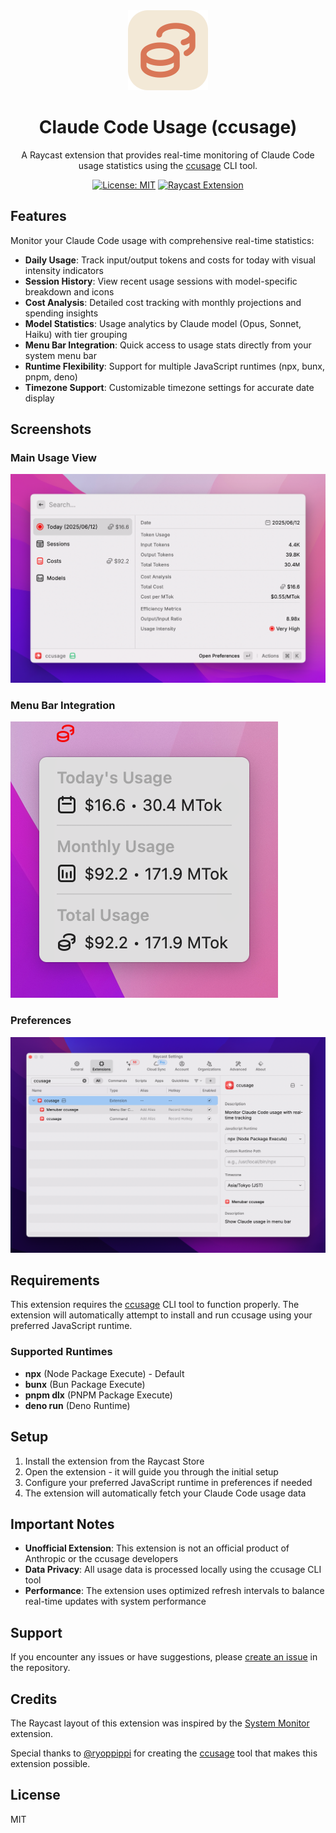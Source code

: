 <div align="center">
  <img src="assets/extension-icon.png" alt="Claude Code Usage Icon" width="128" height="128">
  
  # Claude Code Usage (ccusage)
  
  A Raycast extension that provides real-time monitoring of Claude Code usage statistics using the [ccusage](https://github.com/ryoppippi/ccusage) CLI tool.
  
  [![License: MIT](https://img.shields.io/badge/License-MIT-yellow.svg)](https://opensource.org/licenses/MIT)
  [![Raycast Extension](https://img.shields.io/badge/Raycast-Extension-red.svg)](https://raycast.com/)
</div>

## Features

Monitor your Claude Code usage with comprehensive real-time statistics:

- **Daily Usage**: Track input/output tokens and costs for today with visual intensity indicators
- **Session History**: View recent usage sessions with model-specific breakdown and icons
- **Cost Analysis**: Detailed cost tracking with monthly projections and spending insights
- **Model Statistics**: Usage analytics by Claude model (Opus, Sonnet, Haiku) with tier grouping
- **Menu Bar Integration**: Quick access to usage stats directly from your system menu bar
- **Runtime Flexibility**: Support for multiple JavaScript runtimes (npx, bunx, pnpm, deno)
- **Timezone Support**: Customizable timezone settings for accurate date display

## Screenshots

### Main Usage View
![Claude Code Usage](assets/ccusage.png)

### Menu Bar Integration
![Menu Bar Usage](assets/menubar-ccusage.png)

### Preferences
![Preferences](assets/preference.png)

## Requirements

This extension requires the [ccusage](https://github.com/ryoppippi/ccusage) CLI tool to function properly. The extension will automatically attempt to install and run ccusage using your preferred JavaScript runtime.

### Supported Runtimes
- **npx** (Node Package Execute) - Default
- **bunx** (Bun Package Execute)
- **pnpm dlx** (PNPM Package Execute)
- **deno run** (Deno Runtime)

## Setup

1. Install the extension from the Raycast Store
2. Open the extension - it will guide you through the initial setup
3. Configure your preferred JavaScript runtime in preferences if needed
4. The extension will automatically fetch your Claude Code usage data

## Important Notes

- **Unofficial Extension**: This extension is not an official product of Anthropic or the ccusage developers
- **Data Privacy**: All usage data is processed locally using the ccusage CLI tool
- **Performance**: The extension uses optimized refresh intervals to balance real-time updates with system performance

## Support

If you encounter any issues or have suggestions, please [create an issue](https://github.com/nyatinte/raycast-ccusage/issues) in the repository.

## Credits

The Raycast layout of this extension was inspired by the [System Monitor](https://www.raycast.com/hossammourad/raycast-system-monitor) extension.

Special thanks to [@ryoppippi](https://github.com/ryoppippi) for creating the [ccusage](https://github.com/ryoppippi/ccusage) tool that makes this extension possible.

## License

MIT
